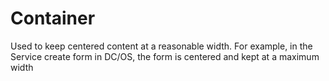 # Container

Used to keep centered content at a reasonable width. For example, in the Service create form in DC/OS, the form is centered and kept at a maximum width
